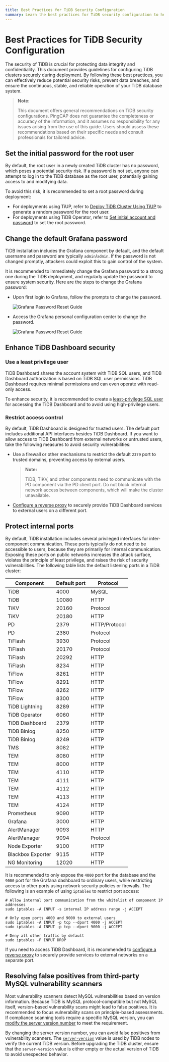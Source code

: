 ```yaml
---
title: Best Practices for TiDB Security Configuration
summary: Learn the best practices for TiDB security configuration to help mitigate potential security risks.
---
```


# Best Practices for TiDB Security Configuration

The security of TiDB is crucial for protecting data integrity and confidentiality. This document provides guidelines for configuring TiDB clusters securely during deployment. By following these best practices, you can effectively reduce potential security risks, prevent data breaches, and ensure the continuous, stable, and reliable operation of your TiDB database system.

> **Note:**
>
> This document offers general recommendations on TiDB security configurations. PingCAP does not guarantee the completeness or accuracy of the information, and it assumes no responsibility for any issues arising from the use of this guide. Users should assess these recommendations based on their specific needs and consult professionals for tailored advice.

## Set the initial password for the root user

By default, the root user in a newly created TiDB cluster has no password, which poses a potential security risk. If a password is not set, anyone can attempt to log in to the TiDB database as the root user, potentially gaining access to and modifying data.

To avoid this risk, it is recommended to set a root password during deployment:

- For deployments using TiUP, refer to [Deploy TiDB Cluster Using TiUP](/production-deployment-using-tiup.md#step-7-start-a-tidb-cluster) to generate a random password for the root user.
- For deployments using TiDB Operator, refer to [Set initial account and password](https://docs.pingcap.com/tidb-in-kubernetes/stable/initialize-a-cluster#set-initial-account-and-password) to set the root password.

## Change the default Grafana password

TiDB installation includes the Grafana component by default, and the default username and password are typically `admin`/`admin`. If the password is not changed promptly, attackers could exploit this to gain control of the system.

It is recommended to immediately change the Grafana password to a strong one during the TiDB deployment, and regularly update the password to ensure system security. Here are the steps to change the Grafana password:

- Upon first login to Grafana, follow the prompts to change the password.

    ![Grafana Password Reset Guide](/media/grafana-password-reset1.png)

- Access the Grafana personal configuration center to change the password.

    ![Grafana Password Reset Guide](/media/grafana-password-reset2.png)

## Enhance TiDB Dashboard security

### Use a least privilege user

TiDB Dashboard shares the account system with TiDB SQL users, and TiDB Dashboard authorization is based on TiDB SQL user permissions. TiDB Dashboard requires minimal permissions and can even operate with read-only access.

To enhance security, it is recommended to create a [least-privilege SQL user](/dashboard/dashboard-user.md) for accessing the TiDB Dashboard and to avoid using high-privilege users.

### Restrict access control

By default, TiDB Dashboard is designed for trusted users. The default port includes additional API interfaces besides TiDB Dashboard. If you want to allow access to TiDB Dashboard from external networks or untrusted users, take the following measures to avoid security vulnerabilities:

- Use a firewall or other mechanisms to restrict the default `2379` port to trusted domains, preventing access by external users.

    > **Note:**
    >
    > TiDB, TiKV, and other components need to communicate with the PD component via the PD client port. Do not block internal network access between components, which will make the cluster unavailable.

- [Configure a reverse proxy](/dashboard/dashboard-ops-reverse-proxy.md#use-tidb-dashboard-behind-a-reverse-proxy) to securely provide TiDB Dashboard services to external users on a different port.

## Protect internal ports

By default, TiDB installation includes several privileged interfaces for inter-component communication. These ports typically do not need to be accessible to users, because they are primarily for internal communication. Exposing these ports on public networks increases the attack surface, violates the principle of least privilege, and raises the risk of security vulnerabilities. The following table lists the default listening ports in a TiDB cluster:

| Component                | Default port | Protocol       |
|-------------------|-------------|------------|
| TiDB              | 4000        | MySQL      |
| TiDB              | 10080       | HTTP       |
| TiKV              | 20160       | Protocol   |
| TiKV              | 20180       | HTTP       |
| PD                | 2379        | HTTP/Protocol|
| PD                | 2380        | Protocol   |
| TiFlash           | 3930        | Protocol   |
| TiFlash           | 20170       | Protocol   |
| TiFlash           | 20292       | HTTP       |
| TiFlash           | 8234        | HTTP       |
| TiFlow            |  8261 | HTTP  |
| TiFlow            |  8291 | HTTP  |
| TiFlow            |  8262     | HTTP  |
| TiFlow            |  8300    | HTTP       |
| TiDB Lightning    | 8289        | HTTP       |
| TiDB Operator     | 6060        | HTTP       |
| TiDB Dashboard    | 2379        | HTTP       |
| TiDB Binlog       |  8250  | HTTP       |
| TiDB Binlog       |  8249 | HTTP      |
| TMS               | 8082        | HTTP       |
| TEM               | 8080        | HTTP       |
| TEM               | 8000        | HTTP       |
| TEM               | 4110        | HTTP       |
| TEM               | 4111        | HTTP       |
| TEM               | 4112        | HTTP       |
| TEM               | 4113        | HTTP       |
| TEM               | 4124        | HTTP       |
| Prometheus        | 9090        | HTTP       |
| Grafana           | 3000        | HTTP       |
| AlertManager      | 9093        | HTTP       |
| AlertManager      | 9094        | Protocol   |
| Node Exporter     | 9100        | HTTP       |
| Blackbox Exporter | 9115       | HTTP       |
| NG Monitoring     | 12020       | HTTP       |

It is recommended to only expose the `4000` port for the database and the `9000` port for the Grafana dashboard to ordinary users, while restricting access to other ports using network security policies or firewalls. The following is an example of using `iptables` to restrict port access:

```shell
# Allow internal port communication from the whitelist of component IP addresses
sudo iptables -A INPUT -s internal IP address range -j ACCEPT

# Only open ports 4000 and 9000 to external users
sudo iptables -A INPUT -p tcp --dport 4000 -j ACCEPT
sudo iptables -A INPUT -p tcp --dport 9000 -j ACCEPT

# Deny all other traffic by default
sudo iptables -P INPUT DROP
```

If you need to access TiDB Dashboard, it is recommended to [configure a reverse proxy](/dashboard/dashboard-ops-reverse-proxy.md#use-tidb-dashboard-behind-a-reverse-proxy) to securely provide services to external networks on a separate port.

## Resolving false positives from third-party MySQL vulnerability scanners

Most vulnerability scanners detect MySQL vulnerabilities based on version information. Because TiDB is MySQL protocol-compatible but not MySQL itself, version-based vulnerability scans might lead to false positives. It is recommended to focus vulnerability scans on principle-based assessments. If compliance scanning tools require a specific MySQL version, you can [modify the server version number](/faq/high-reliability-faq.md#does-tidb-support-modifying-the-mysql-version-string-of-the-server-to-a-specific-one-that-is-required-by-the-security-vulnerability-scanning-tool) to meet the requirement.

By changing the server version number, you can avoid false positives from vulnerability scanners. The [`server-version`](/tidb-configuration-file.md#server-version) value is used by TiDB nodes to verify the current TiDB version. Before upgrading the TiDB cluster, ensure that the `server-version` value is either empty or the actual version of TiDB to avoid unexpected behavior.